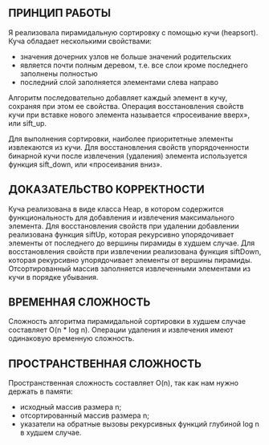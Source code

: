## ПРИНЦИП РАБОТЫ

Я реализовала пирамидальную сортировку с помощью кучи (heapsort). Куча обладает несколькими свойствами:

-   значения дочерних узлов не больше значений родительских
-   является почти полным деревом, т.е. все слои кроме последнего заполнены полностью
-   последний слой заполняется элементами слева направо

Алгоритм последовательно добавляет каждый элемент в кучу, сохраняя при этом ее свойства. Операция восстановления свойств кучи при вставке нового элемента называется «просеивание вверх», или sift_up.

Для выполнения сортировки, наиболее приоритетные элементы извлекаются из кучи. Для восстановления свойств упорядоченности бинарной кучи после извлечения (удаления) элемента используется функция sift_down, или «просеивания вниз».

## ДОКАЗАТЕЛЬСТВО КОРРЕКТНОСТИ

Куча реализована в виде класса Heap, в котором содержится функциональность для добавления и извлечения максимального элемента. Для восстановления свойств при удалении добавлении реализована функция siftUp, которая рекурсивно упорядочивает элементы от последнего до вершины пирамиды в худшем случае. Для восстановления свойств при извлечении реализована функция siftDown, которая рекурсивно упорядочивает элементы от вершины пирамиды. Отсортированный массив заполняется извлеченными элементами из кучи в порядке убывания.

## ВРЕМЕННАЯ СЛОЖНОСТЬ

Сложность алгоритма пирамидальной сортировки в худшем случае составляет O(n \* log n). Операции удаления и извлечения имеют одинаковую временную сложность.

## ПРОСТРАНСТВЕННАЯ СЛОЖНОСТЬ

Пространственная сложность составляет O(n), так как нам нужно держать в памяти:

-   исходный массив размера n;
-   отсортированный массив размера n;
-   указатели на обратные вызовы рекурсивных функций глубиной log n в худшем случае.
